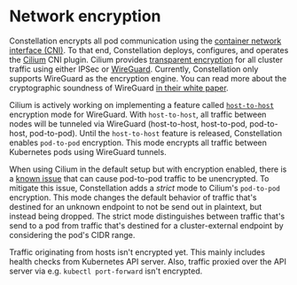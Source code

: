 # Network encryption

Constellation encrypts all pod communication using the [container network interface (CNI)](https://github.com/containernetworking/cni).
To that end, Constellation deploys, configures, and operates the [Cilium](https://cilium.io/) CNI plugin.
Cilium provides [transparent encryption](https://docs.cilium.io/en/stable/security/network/encryption) for all cluster traffic using either IPSec or [WireGuard](https://www.wireguard.com/).
Currently, Constellation only supports WireGuard as the encryption engine.
You can read more about the cryptographic soundness of WireGuard [in their white paper](https://www.wireguard.com/papers/wireguard.pdf).

Cilium is actively working on implementing a feature called [`host-to-host`](https://github.com/cilium/cilium/pull/19401) encryption mode for WireGuard.
With `host-to-host`, all traffic between nodes will be tunneled via WireGuard (host-to-host, host-to-pod, pod-to-host, pod-to-pod).
Until the `host-to-host` feature is released, Constellation enables `pod-to-pod` encryption.
This mode encrypts all traffic between Kubernetes pods using WireGuard tunnels.

When using Cilium in the default setup but with encryption enabled, there is a [known issue](https://docs.cilium.io/en/v1.12/gettingstarted/encryption/#egress-traffic-to-not-yet-discovered-remote-endpoints-may-be-unencrypted)
that can cause pod-to-pod traffic to be unencrypted.
To mitigate this issue, Constellation adds a *strict* mode to Cilium's `pod-to-pod` encryption.
This mode changes the default behavior of traffic that's destined for an unknown endpoint to not be send out in plaintext, but instead being dropped.
The strict mode distinguishes between traffic that's send to a pod from traffic that's destined for a cluster-external endpoint by considering the pod's CIDR range.

Traffic originating from hosts isn't encrypted yet.
This mainly includes health checks from Kubernetes API server.
Also, traffic proxied over the API server via e.g. `kubectl port-forward` isn't encrypted.
